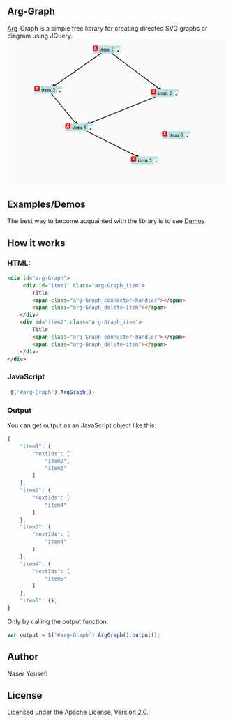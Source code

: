 ## Arg-Graph

[Arg](https://en.wikipedia.org/wiki/Arg_e_Bam)-Graph is a simple free library for creating directed SVG graphs or diagram using JQuery.
![Directed Javascript graph](https://github.com/n-yousefi/Arg-Graph/blob/master/demo.png)
## Examples/Demos
The best way to become acquainted with the library is to see [Demos](https://n-yousefi.github.io/Arg-Graph/Demo/Example1.html)

## How it works
### HTML:
```html
<div id="arg-Graph">
     <div id="item1" class="arg-Graph_item">
        Title
        <span class="arg-Graph_connector-handler"></span>
        <span class="arg-Graph_delete-item"></span>
    </div>
    <div id="item2" class="arg-Graph_item">
        Title
        <span class="arg-Graph_connector-handler"></span>
        <span class="arg-Graph_delete-item"></span>
    </div>
</div>
```
### JavaScript
```javascript
 $('#arg-Graph').ArgGraph();
```

### Output
You can get output as an JavaScript object like this:
```javascript
{
    "item1": {
        "nextIds": [
            "item2",
            "item3"
        ]
    },
    "item2": {
        "nextIds": [
            "item4"
        ]
    },
    "item3": {
        "nextIds": [
            "item4"
        ]
    },
    "item4": {
        "nextIds": [
            "item5"
        ]
    },
    "item5": {},
}
```
Only by calling the output function:
```javascript
var output = $('#arg-Graph').ArgGraph().output();
```


## Author
Naser Yousefi
     
 ## License
Licensed under the Apache License, Version 2.0.
